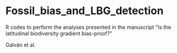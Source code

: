 # Fossil_bias_and_LBG_detection

R codes to perform the analyses presented in the manuscript "Is the latitudinal biodiversity gradient bias-proof?"

Galván et al.
